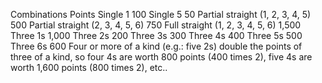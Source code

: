 Combinations	Points
Single 1	100
Single 5	50
Partial straight (1, 2, 3, 4, 5)	500
Partial straight (2, 3, 4, 5, 6)	750
Full straight (1, 2, 3, 4, 5, 6)	1,500
Three 1s	1,000
Three 2s	200
Three 3s	300
Three 4s	400
Three 5s	500
Three 6s	600
Four or more of a kind (e.g.: five 2s)	double the points of three of a kind, so four 4s are worth 800 points (400 times 2), five 4s are worth 1,600 points (800 times 2), etc..
